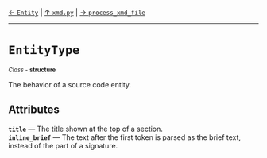 [&#8592; `Entity`](xmd.py--entity.md) | [&#8593; `xmd.py`](xmd.py.md) | [&#8594; `process_xmd_file`](xmd.py--process_xmd_file.md)
***

# `EntityType`
<small>*Class* - **structure**</small>  

The behavior of a source code entity.


## Attributes
**`title`** &#8213; The title shown at the top of a section.  
**`inline_brief`** &#8213; The text after the first token is parsed as the brief text, instead of the part of a signature.  
